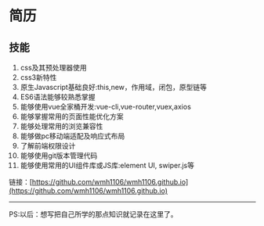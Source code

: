 # 简历


## 技能

1. css及其预处理器使用
2. css3新特性
3. 原生Javascript基础良好:this,new，作用域，闭包，原型链等
4. ES6语法能够较熟悉掌握
5. 能够使用vue全家桶开发:vue-cli,vue-router,vuex,axios
6. 能够掌握常用的页面性能优化方案
7. 能够处理常用的浏览兼容性
8. 能够做pc移动端适配及响应式布局
9. 了解前端权限设计
10. 能够使用git版本管理代码
11. 能够使用常用的UI组件库或JS库:element UI, swiper.js等


链接：[https://github.com/wmh1106/wmh1106.github.io](https://github.com/wmh1106/wmh1106.github.io)

---

PS:以后：想写把自己所学的那点知识就记录在这里了。

